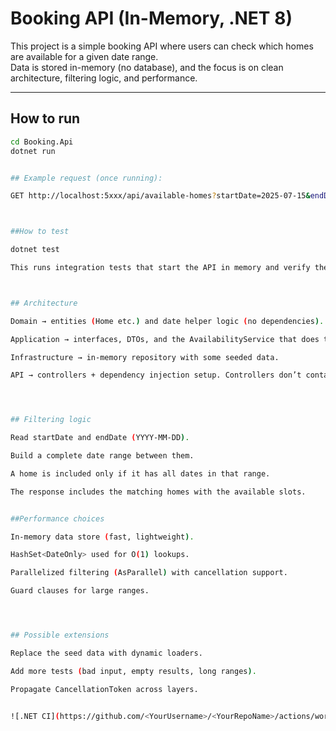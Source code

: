 # Booking API (In-Memory, .NET 8)

This project is a simple booking API where users can check which homes are available for a given date range.  
Data is stored in-memory (no database), and the focus is on clean architecture, filtering logic, and performance.

---

## How to run

```bash
cd Booking.Api
dotnet run


## Example request (once running):

GET http://localhost:5xxx/api/available-homes?startDate=2025-07-15&endDate=2025-07-16



##How to test

dotnet test

This runs integration tests that start the API in memory and verify the filtering logic.



##️ Architecture

Domain → entities (Home etc.) and date helper logic (no dependencies).

Application → interfaces, DTOs, and the AvailabilityService that does the filtering.

Infrastructure → in-memory repository with some seeded data.

API → controllers + dependency injection setup. Controllers don’t contain business logic.




##️ Filtering logic

Read startDate and endDate (YYYY-MM-DD).

Build a complete date range between them.

A home is included only if it has all dates in that range.

The response includes the matching homes with the available slots.


##Performance choices

In-memory data store (fast, lightweight).

HashSet<DateOnly> used for O(1) lookups.

Parallelized filtering (AsParallel) with cancellation support.

Guard clauses for large ranges.




## Possible extensions

Replace the seed data with dynamic loaders.

Add more tests (bad input, empty results, long ranges).

Propagate CancellationToken across layers.


![.NET CI](https://github.com/<YourUsername>/<YourRepoName>/actions/workflows/ci.yml/badge.svg)
